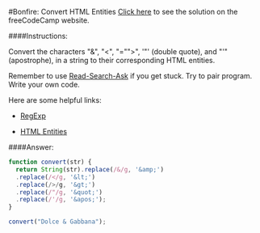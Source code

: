 #Bonfire: Convert HTML Entities
<a href="http://freecodecamp.com/challenges/bonfire-convert-html-entities#?solution=function%20convert(str)%20%7B%0A%20%20return%20String(str).replace(%2F%26%2Fg%2C%20%27%26amp%3B%27)%0A%20%20.replace(%2F%3C%2Fg%2C%20%27%26lt%3B%27)%0A%20%20.replace(%2F%3E%2Fg%2C%20%27%26gt%3B%27)%0A%20%20.replace(%2F%22%2Fg%2C%20%27%26quot%3B%27)%0A%20%20.replace(%2F%27%2Fg%2C%20%27%26apos%3B%27)%3B%0A%7D%0A%0Aconvert(%22Dolce%20%26%20Gabbana%22)%3B%0A" target="_blank">Click here</a> to see the solution on the freeCodeCamp website.


####Instructions:
<p class="wrappable negative-10">Convert the characters &quot;&amp;&quot;, &quot;<", "="">&quot;, &apos;&quot;&apos; (double quote), and &quot;&apos;&quot; (apostrophe), in a string to their corresponding HTML entities.</",></p><p class="wrappable negative-10">Remember to use <a href="//github.com/FreeCodeCamp/freecodecamp/wiki/How-to-get-help-when-you-get-stuck" target="_blank">Read-Search-Ask</a> if you get stuck. Try to pair program. Write your own code.</p><div class="negative-30-bottom"><div id="MDN-links"><p class="negative-10">Here are some helpful links:</p><div class="negative-10"><ul><li><a href="https://developer.mozilla.org/en-US/docs/Web/JavaScript/Reference/Global_Objects/RegExp" target="_blank">RegExp</a></li></ul></div><div class="negative-10"><ul><li><a href="http://dev.w3.org/html5/html-author/charref" target="_blank">HTML Entities</a></li></ul></div></div></div>


####Answer:
```javascript
function convert(str) {
  return String(str).replace(/&/g, '&amp;')
  .replace(/</g, '&lt;')
  .replace(/>/g, '&gt;')
  .replace(/"/g, '&quot;')
  .replace(/'/g, '&apos;');
}

convert("Dolce & Gabbana");

```